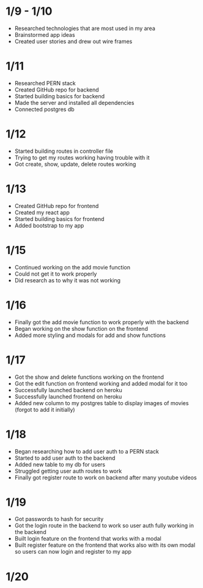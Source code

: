 # 1/9 - 1/10
- Researched technologies that are most used in my area
- Brainstormed app ideas
- Created user stories and drew out wire frames
# 1/11
- Researched PERN stack
- Created GitHub repo for backend
- Started building basics for backend
- Made the server and installed all dependencies
- Connected postgres db
# 1/12
- Started building routes in controller file
- Trying to get my routes working having trouble with it
- Got create, show, update, delete routes working
# 1/13
- Created GitHub repo for frontend
- Created my react app
- Started building basics for frontend
- Added bootstrap to my app
# 1/15
- Continued working on the add movie function
- Could not get it to work properly
- Did research as to why it was not working
# 1/16
- Finally got the add movie function to work properly with the backend
- Began working on the show function on the frontend
- Added more styling and modals for add and show functions
# 1/17
- Got the show and delete functions working on the frontend
- Got the edit function on frontend working and added modal for it too
- Successfully launched backend on heroku
- Successfully launched frontend on heroku
- Added new column to my postgres table to display images of movies (forgot to add it initially)
# 1/18
- Began researching how to add user auth to a PERN stack
- Started to add user auth to the backend
- Added new table to my db for users
- Struggled getting user auth routes to work
- Finally got register route to work on backend after many youtube videos
# 1/19
- Got passwords to hash for security
- Got the login route in the backend to work so user auth fully working in the backend
- Built login feature on the frontend that works with a modal
- Built register feature on the frontend that works also with its own modal so users can now login and register to my app
# 1/20
